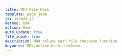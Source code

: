 ```yaml
---
title: MD4 File Hash
template: page.jade
js: js/md4.js
method: md4
action: Hash
auto_update: true
file_input: true
description: MD4 online hash file checksum function
keywords: MD4,online,hash,checksum
---
```

